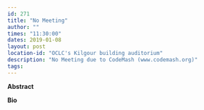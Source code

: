 ```yaml
---
id: 271
title: "No Meeting"
author: ""
times: "11:30:00"
dates: 2019-01-08
layout: post
location-id: "OCLC's Kilgour building auditorium"  
description: "No Meeting due to CodeMash (www.codemash.org)"
tags: 
---
```

**Abstract**


**Bio**

